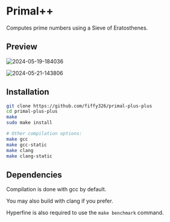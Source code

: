 # Primal++

Computes prime numbers using a Sieve of Eratosthenes.

## Preview

![2024-05-19-184036](https://github.com/fiffy326/primal-plus-plus/assets/22841956/acf339c6-ac04-412b-848b-cc4f39291fd2)

![2024-05-21-143806](https://github.com/fiffy326/primal-plus-plus/assets/22841956/a67314f3-f2a2-4f65-a0ae-b2f0506e39ca)

## Installation

```sh
git clone https://github.com/fiffy326/primal-plus-plus
cd primal-plus-plus
make
sudo make install
```

```sh
# Other compilation options:
make gcc
make gcc-static
make clang
make clang-static
```
## Dependencies

Compilation is done with gcc by default.

You may also build with clang if you prefer.


Hyperfine is also required to use the `make benchmark` command.
